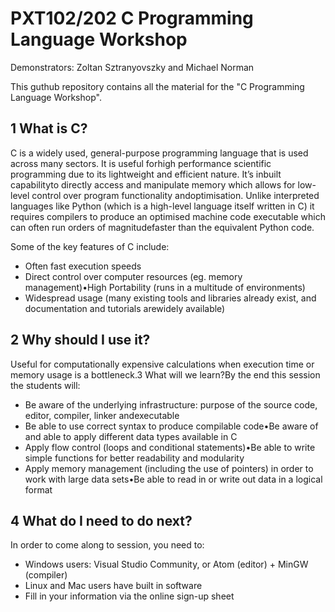 # PXT102/202 C Programming Language Workshop
Demonstrators: Zoltan Sztranyovszky and Michael Norman

This guthub repository contains all the material for the "C Programming Language Workshop".

## 1  What is C?

C is a widely used, general-purpose programming language that is used across many sectors.  It is useful forhigh  performance  scientific  programming  due  to  its  lightweight  and  efficient  nature.   It’s  inbuilt  capabilityto directly access and manipulate memory which allows for low-level control over program functionality andoptimisation.  Unlike interpreted languages like Python (which is a high-level language itself written in C) it requires compilers to produce an optimised machine code executable which can often run orders of magnitudefaster than the equivalent Python code.

Some of the key features of C include:
* Often fast execution speeds
* Direct control over computer resources (eg.  memory management)•High Portability (runs in a multitude of environments)
* Widespread usage (many existing tools and libraries already exist, and documentation and tutorials arewidely available)

## 2  Why should I use it?

Useful for computationally expensive calculations when execution time or memory usage is a bottleneck.3  What will we learn?By the end this session the students will:
* Be  aware  of  the  underlying  infrastructure:   purpose  of  the  source  code,  editor,  compiler,  linker  andexecutable
* Be able to use correct syntax to produce compilable code•Be aware of and able to apply different data types available in C
* Apply flow control (loops and conditional statements)•Be able to write simple functions for better readability and modularity
* Apply memory management (including the use of pointers) in order to work with large data sets•Be able to read in or write out data in a logical format

## 4  What do I need to do next?

In order to come along to session, you need to:
* Windows users:  Visual Studio Community, or Atom (editor) + MinGW (compiler)
* Linux and Mac users have built in software
* Fill in your information via the online sign-up sheet
